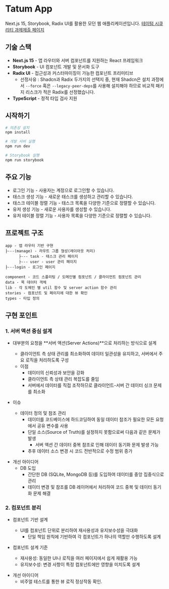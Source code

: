 # Tatum App

Next.js 15, Storybook, Radix UI를 활용한 모던 웹 애플리케이션입니다.
[테이텀 시큐리티 과제제출 페이지](https://tatum-app.vercel.app/)

## 기술 스택

- **Next.js 15** - 앱 라우터와 서버 컴포넌트를 지원하는 React 프레임워크
- **Storybook** - UI 컴포넌트 개발 및 문서화 도구
- **Radix UI** - 접근성과 커스터마이징이 가능한 컴포넌트 프리미티브
  - 선정사유 : Shadcn과 Radix 두가지의 선택지 중, 현재 Shadcn은 설치 과정에서 `--force` 혹은 `--legacy-peer-deps`를 사용해 설치해야 하므로 비교적 패키지 리스크가 적은 Radix를 선정했습니다.
- **TypeScript** - 정적 타입 검사 지원

## 시작하기

```bash
# 의존성 설치
npm install

# 개발 서버 실행
npm run dev

# Storybook 실행
npm run storybook
```

## 주요 기능

- 로그인 기능 - 사용자는 계정으로 로그인할 수 있습니다.
- 태스크 생성 기능 - 새로운 태스크를 생성하고 관리할 수 있습니다.
- 태스크 테이블 정렬 기능 - 태스크 목록을 다양한 기준으로 정렬할 수 있습니다.
- 유저 생성 기능 - 새로운 사용자를 생성할 수 있습니다.
- 유저 테이블 정렬 기능 - 사용자 목록을 다양한 기준으로 정렬할 수 있습니다.

## 프로젝트 구조

```
app - 앱 라우터 기반 구현
├---(manage) - 라우트 그룹 형성(레이아웃 처리)
      ├--- task - 태스크 관리 페이지
      ├--- user - user 관리 페이지
├---login - 로그인 페이지

component - 코드 스플리팅 / 도메인별 컴포넌트 / 클라이언트 컴포넌트 관리
data - 목 데이터 객체
lib - 각 도메인 별 util 함수 및 server action 함수 관리
stories - 컴포넌트 및 페이지에 대한 뷰 확인
types - 타입 정의
```

## 구현 포인트

### 1. 서버 액션 중심 설계

- 대부분의 요청을 **서버 액션(Server Actions)**으로 처리하는 방식으로 설계

  - 클라이언트 측 상태 관리를 최소화하여 데이터 일관성을 유지하고, 서버에서 주요 로직을 처리하도록 구성
  - 이점
    - 데이터의 신뢰성과 보안을 강화
    - 클라이언트 측 상태 관리 복잡도를 줄임
    - 서버에서 데이터를 직접 조작하므로 클라이언트-서버 간 데이터 싱크 문제를 최소화

- 이슈
  - 데이터 정의 및 참조 관리
    - 데이터를 코드베이스에 하드코딩하여 동일 데이터 참조가 필요한 모든 요청에서 공유 변수를 사용
    - 단일 소스(Source of Truth)를 설정하지 못함으로써 다음과 같은 문제가 발생
      - 서버 액션 간 데이터 중복 참조로 인해 데이터 동기화 문제 발생 가능
    - 추후 데이터 소스 변경 시 코드 전반적으로 수정 범위 증가

* 개선 아이디어
  - DB 도입
    - 간단한 DB (SQLite, MongoDB 등)를 도입하여 데이터를 중앙 집중식으로 관리
    - 데이터 변경 및 참조를 DB 레이어에서 처리하여 코드 중복 및 데이터 동기화 문제 해결

### 2. 컴포넌트 분리

- 컴포넌트 기반 설계

  - UI를 컴포넌트 단위로 분리하여 재사용성과 유지보수성을 극대화
    - 단일 책임 원칙에 기반하여 각 컴포넌트가 하나의 역할만 수행하도록 설계

- 컴포넌트 설계 기준
  - 재사용성: 동일한 UI나 로직을 여러 페이지에서 쉽게 재활용 가능
  - 유지보수성: 변경 사항이 특정 컴포넌트에만 영향을 미치도록 설계

* 개선 아이디어
  - 비주얼 테스트를 통한 뷰 로직 정상작동 확인.
